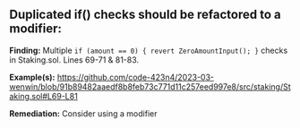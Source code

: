 ## Duplicated if() checks should be refactored to a modifier:

**Finding:**
Multiple ` if (amount == 0) {
            revert ZeroAmountInput();
        } ` checks in Staking.sol. Lines 69-71 & 81-83. 

****Example(s):****
https://github.com/code-423n4/2023-03-wenwin/blob/91b89482aaedf8b8feb73c771d11c257eed997e8/src/staking/Staking.sol#L69-L81

****Remediation:****
Consider using a modifier